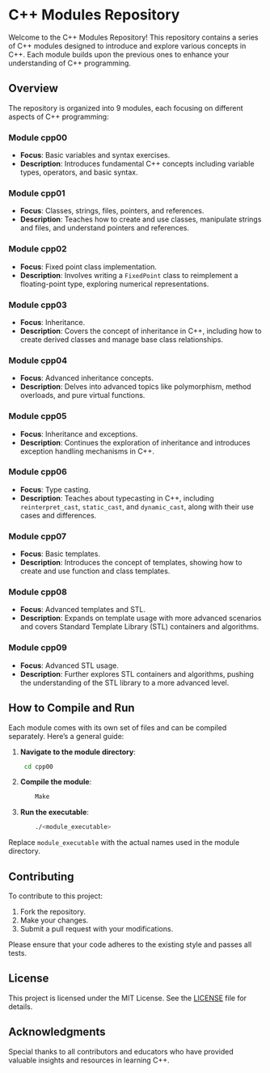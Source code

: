 # C++ Modules Repository

Welcome to the C++ Modules Repository! This repository contains a series of C++ modules designed to introduce and explore various concepts in C++. Each module builds upon the previous ones to enhance your understanding of C++ programming.

## Overview

The repository is organized into 9 modules, each focusing on different aspects of C++ programming:

### Module cpp00
- **Focus**: Basic variables and syntax exercises.
- **Description**: Introduces fundamental C++ concepts including variable types, operators, and basic syntax.

### Module cpp01
- **Focus**: Classes, strings, files, pointers, and references.
- **Description**: Teaches how to create and use classes, manipulate strings and files, and understand pointers and references.

### Module cpp02
- **Focus**: Fixed point class implementation.
- **Description**: Involves writing a `FixedPoint` class to reimplement a floating-point type, exploring numerical representations.

### Module cpp03
- **Focus**: Inheritance.
- **Description**: Covers the concept of inheritance in C++, including how to create derived classes and manage base class relationships.

### Module cpp04
- **Focus**: Advanced inheritance concepts.
- **Description**: Delves into advanced topics like polymorphism, method overloads, and pure virtual functions.

### Module cpp05
- **Focus**: Inheritance and exceptions.
- **Description**: Continues the exploration of inheritance and introduces exception handling mechanisms in C++.

### Module cpp06
- **Focus**: Type casting.
- **Description**: Teaches about typecasting in C++, including `reinterpret_cast`, `static_cast`, and `dynamic_cast`, along with their use cases and differences.

### Module cpp07
- **Focus**: Basic templates.
- **Description**: Introduces the concept of templates, showing how to create and use function and class templates.

### Module cpp08
- **Focus**: Advanced templates and STL.
- **Description**: Expands on template usage with more advanced scenarios and covers Standard Template Library (STL) containers and algorithms.

### Module cpp09
- **Focus**: Advanced STL usage.
- **Description**: Further explores STL containers and algorithms, pushing the understanding of the STL library to a more advanced level.

## How to Compile and Run

Each module comes with its own set of files and can be compiled separately. Here’s a general guide:

1. **Navigate to the module directory**:
   ```bash
   	cd cpp00
	```
2. **Compile the module**:
	```bash
		Make
	```
3. **Run the executable**:
	```bash
		./<module_executable>
	```
Replace `module_executable` with the actual names used in the module directory.

## Contributing

To contribute to this project:

1. Fork the repository.
2. Make your changes.
3. Submit a pull request with your modifications.

Please ensure that your code adheres to the existing style and passes all tests.

## License

This project is licensed under the MIT License. See the [LICENSE](LICENSE) file for details.

## Acknowledgments

Special thanks to all contributors and educators who have provided valuable insights and resources in learning C++.
